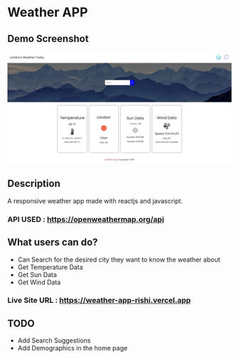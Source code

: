 # Weather APP

## Demo Screenshot

![Demo Screenshot](./src/images/demo.jpeg)

## Description

A responsive weather app made with reactjs and javascript.

### API USED : https://openweathermap.org/api

## What users can do?

- Can Search for the desired city they want to know the weather about
- Get Temperature Data
- Get Sun Data
- Get Wind Data

### Live Site URL : https://weather-app-rishi.vercel.app

## TODO

- Add Search Suggestions
- Add Demographics in the home page
